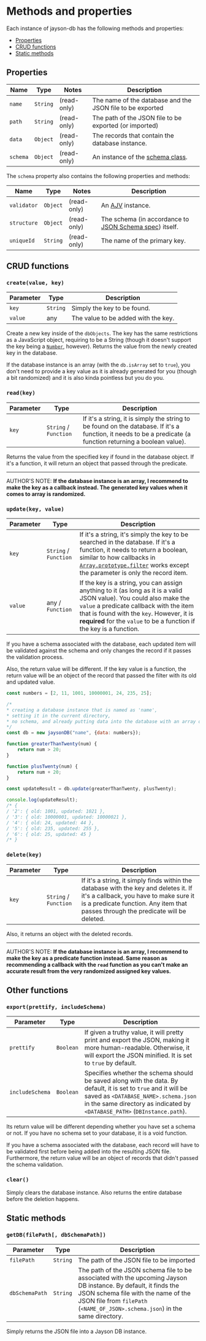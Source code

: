 
# Methods and properties
Each instance of jayson-db has the following methods and properties:

- [Properties](#properties)
- [CRUD functions](#crud-functions)
- [Static methods](#static-methods)

## Properties

Name | Type | Notes | Description
---  | --- | --- | --- |
`name` | `String` | (read-only) | The name of the database and the JSON file to be exported
`path` | `String` | (read-only) | The path of the JSON file to be exported (or imported)
`data` | `Object` | (read-only) | The records that contain the database instance.
`schema` | `Object` | (read-only) | An instance of the [schema class](../src/schema.js). 

The `schema` property also contains the following properties and methods:

Name | Type | Notes | Description
--- | --- | --- | --- |
`validator` | `Object` | (read-only) | An [AJV](https://www.npmjs.com/package/ajv) instance.
`structure` | `Object` | (read-only) | The schema (in accordance to [JSON Schema spec](https://json-schema.org/)) itself.
`uniqueId` | `String` | (read-only) | The name of the primary key.

## CRUD functions
### `create(value, key)`

Parameter | Type | Description
--- | --- | --- |
`key` | `String` | Simply the key to be found.
`value` | any | The value to be added with the key. 

Create a new key inside of the `dbObjects`. The key has the same restrictions as a JavaScript object, requiring to be a String (though it doesn't support the key being a [`Number`](https://developer.mozilla.org/en-US/docs/Glossary/Number), however). Returns the value from the newly created key in the database. 

If the database instance is an array (with the `db.isArray` set to `true`), you don't need to provide a key value as it is already generated for you (though a bit randomized) and it is also kinda pointless but you do you.

### `read(key)`

Parameter | Type | Description
--- | --- | --- |
`key` | `String` / `Function` | If it's a string, it is simply the string to be found on the database. If it's a function, it needs to be a predicate (a function returning a boolean value).

Returns the value from the specified key if found in the database object. If it's a function, it will return an object that passed through the predicate.

-----
AUTHOR'S NOTE:
**If the database instance is an array, I recommend to make the key as a callback instead. The generated key values when it comes to array is randomized.**

### `update(key, value)`

Parameter | Type | Description
--- | --- | --- |
`key` | `String` / `Function` | If it's a string, it's simply the key to be searched in the database. If it's a function, it needs to return a boolean, similar to how callbacks in [`Array.prototype.filter`](https://developer.mozilla.org/en-US/docs/Web/JavaScript/Reference/Global_Objects/Array/filter) works except the parameter is only the record item.
`value` | any / `Function` | If the key is a string, you can assign anything to it (as long as it is a valid JSON value). You could also make the `value` a predicate callback with the item that is found with the `key`. However, it is **required** for the `value` to be a function if the key is a function.

If you have a schema associated with the database, each updated item will be validated against the schema and only changes the record if it passes the validation process. 

Also, the return value will be different. If the key value is a function, the return value will be an object of the record that passed the filter with its old and updated value.

```js
const numbers = [2, 11, 1001, 10000001, 24, 235, 25];

/* 
* creating a database instance that is named as 'name',
* setting it in the current directory,
* no schema, and already putting data into the database with an array of numbers
*/
const db = new jaysonDB("name", {data: numbers});

function greaterThanTwenty(num) {
    return num > 20;
}

function plusTwenty(num) {
    return num + 20;
}

const updateResult = db.update(greaterThanTwenty, plusTwenty);

console.log(updateResult);
/* { 
/ '2': { old: 1001, updated: 1021 },
/ '3': { old: 10000001, updated: 10000021 },
/ '4': { old: 24, updated: 44 },
/ '5': { old: 235, updated: 255 },
/ '6': { old: 25, updated: 45 } 
/* }
```

### `delete(key)`

Parameter | Type | Description
--- | --- | --- |
`key` | `String` / `Function` | If it's a string, it simply finds within the database with the key and deletes it. If it's a callback, you have to make sure it is a predicate function. Any item that passes through the predicate will be deleted.

Also, it returns an object with the deleted records.

-----
AUTHOR'S NOTE:
**If the database instance is an array, I recommend to make the key as a predicate function instead. Same reason as recommending a callback with the `read` function as you can't make an accurate result from the very randomized assigned key values.**

## Other functions

### `export(prettify, includeSchema)`

Parameter | Type | Description
--- | --- | --- |
`prettify` | `Boolean` | If given a truthy value, it will pretty print and export the JSON, making it more human-readable. Otherwise, it will export the JSON minified. It is set to `true` by default.
`includeSchema` | `Boolean` | Specifies whether the schema should be saved along with the data. By default, it is set to `true` and it will be saved as `<DATABASE_NAME>.schema.json` in the same directory as indicated by `<DATABASE_PATH>` (`DBInstance.path`).

Its return value will be different depending whether you have set a schema or not. If you have no schema set to your database, it is a void function.

If you have a schema associated with the database, each record will have to be validated first before being added into the resulting JSON file. Furthermore, the return value will be an object of records that didn't passed the schema validation.

### `clear()`
Simply clears the database instance. Also returns the entire database before the deletion happens.

## Static methods
### `getDB(filePath[, dbSchemaPath])`

Parameter | Type | Description
--- | --- | --- |
`filePath` | `String` | The path of the JSON file to be imported
`dbSchemaPath` | `String` | The path of the JSON schema file to be associated with the upcoming Jayson DB instance. By default, it finds the JSON schema file with the name of the JSON file from `filePath` (`<NAME_OF_JSON>.schema.json`) in the same directory.

Simply returns the JSON file into a Jayson DB instance.
